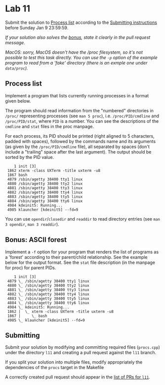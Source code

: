Lab 11
======

Submit the solution to [Process list](#process-list)
according to the [Submitting instructions](#submitting)
before Sunday Jan 9 23:59:59.


*If your solution also solves the [bonus](#bonus-forest), state it clearly
in the pull request message.*

*MacOS: sorry, MacOS doesn't have the /proc filesystem, so it's not possible to
test this task directly. You can use the `-p` option of the example program to
read from a 'fake' directory (there is an exmple one under `data/proc`).*

Process list
-------------

Implement a program that lists currently running processes in a format given
below.

The program should read information from the "numbered" directories in
`/proc/` representing processes (see `man 5 proc`), i.e. `/proc/PID/cmdline` and
`/proc/PID/stat`, where `PID` is a number. You can see the descriptions of the
`cmdline` and `stat` files in the proc manpage.

For each process, its PID should be printed (right aligned to 5 characters,
padded with spaces), followed by the commands name and
its arguments (as given by the `/proc/PID/cmdline` file), all separated by
spaces (don't include a "trailing" space after the last argument). The output
should be sorted by the PID value.

```
    1 init [3]
 1862 xterm -class UXTerm -title uxterm -u8
 1867 bash
 4879 /sbin/agetty 38400 tty1 linux
 4880 /sbin/agetty 38400 tty2 linux
 4881 /sbin/agetty 38400 tty3 linux
 4882 /sbin/agetty 38400 tty4 linux
 4883 /sbin/agetty 38400 tty5 linux
 4884 /sbin/agetty 38400 tty6 linux
 4984 kdeinit5: Running...
 4985 klauncher [kdeinit5] --fd=9

```

You can use `opendir`/`closedir` and `readdir` to read directory entries (see `man 3
opendir`, `man 3 readdir`).

Bonus: ASCII forest
-------------------

Implement a `-f` option for your program that renders the list of programs
as a 'forest' according to their parent/child relationship. See the example
below for the output format. See the `stat` file description (in the manpage for
proc) for parent PIDs.

```
    1 init [3]
 4879 \_ /sbin/agetty 38400 tty1 linux
 4880 \_ /sbin/agetty 38400 tty2 linux
 4881 \_ /sbin/agetty 38400 tty3 linux
 4882 \_ /sbin/agetty 38400 tty4 linux
 4883 \_ /sbin/agetty 38400 tty5 linux
 4884 \_ /sbin/agetty 38400 tty6 linux
 4984 \_ kdeinit5: Running...
 1862 |  \_ xterm -class UXTerm -title uxterm -u8
 1867 |     \_ bash
 4985 \_ klauncher [kdeinit5] --fd=9
```

Submitting
----------

Submit your solution by modifying and committing required files (`procs.cpp`)
under the directory `l11` and creating a pull request against the `l11` branch.

If you split your solution into multiple files, modify appropriately the
dependencies of the `procs` target in the Makefile

A correctly created pull request should appear in the
[list of PRs for `l11`](https://github.com/pulls?utf8=%E2%9C%93&q=is%3Aopen+is%3Apr+user%3AFMFI-UK-2-AIN-118+base%3Al11).
